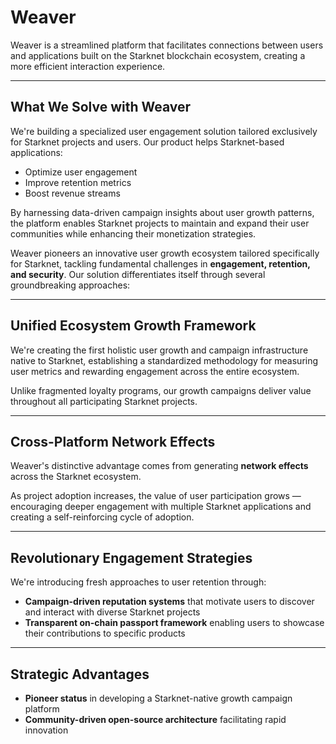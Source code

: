 # Weaver

Weaver is a streamlined platform that facilitates connections between users and applications built on the Starknet blockchain ecosystem, creating a more efficient interaction experience.

---

## What We Solve with Weaver

We're building a specialized user engagement solution tailored exclusively for Starknet projects and users. Our product helps Starknet-based applications:

-   Optimize user engagement
-   Improve retention metrics
-   Boost revenue streams

By harnessing data-driven campaign insights about user growth patterns, the platform enables Starknet projects to maintain and expand their user communities while enhancing their monetization strategies.

Weaver pioneers an innovative user growth ecosystem tailored specifically for Starknet, tackling fundamental challenges in **engagement, retention, and security**. Our solution differentiates itself through several groundbreaking approaches:

---

## Unified Ecosystem Growth Framework

We're creating the first holistic user growth and campaign infrastructure native to Starknet, establishing a standardized methodology for measuring user metrics and rewarding engagement across the entire ecosystem.

Unlike fragmented loyalty programs, our growth campaigns deliver value throughout all participating Starknet projects.

---

## Cross-Platform Network Effects

Weaver's distinctive advantage comes from generating **network effects** across the Starknet ecosystem.

As project adoption increases, the value of user participation grows — encouraging deeper engagement with multiple Starknet applications and creating a self-reinforcing cycle of adoption.

---

## Revolutionary Engagement Strategies

We're introducing fresh approaches to user retention through:

-   **Campaign-driven reputation systems** that motivate users to discover and interact with diverse Starknet projects
-   **Transparent on-chain passport framework** enabling users to showcase their contributions to specific products

---

## Strategic Advantages

-   **Pioneer status** in developing a Starknet-native growth campaign platform
-   **Community-driven open-source architecture** facilitating rapid innovation
